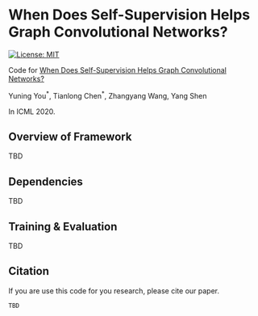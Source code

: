 # When Does Self-Supervision Helps Graph Convolutional Networks?

[![License: MIT](https://img.shields.io/badge/License-MIT-green.svg)](https://opensource.org/licenses/MIT)

Code for [When Does Self-Supervision Helps Graph Convolutional Networks?]()

Yuning You<sup>\*</sup>, Tianlong Chen<sup>\*</sup>, Zhangyang Wang, Yang Shen

In ICML 2020.

## Overview of Framework

TBD

## Dependencies

TBD

## Training \& Evaluation

TBD

## Citation

If you are use this code for you research, please cite our paper.

```
TBD
```
